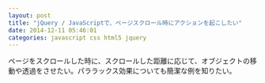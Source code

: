 ```yaml
---
layout: post
title: "jQuery / JavaScriptで、ページスクロール時にアクションを起こしたい"
date: 2014-12-11 05:46:01
categories: javascript css html5 jquery
---
```

<p>ページをスクロールした時に、スクロールした距離に応じて、オブジェクトの移動や透過をさせたい。パララックス効果についても簡潔な例を知りたい。</p>
